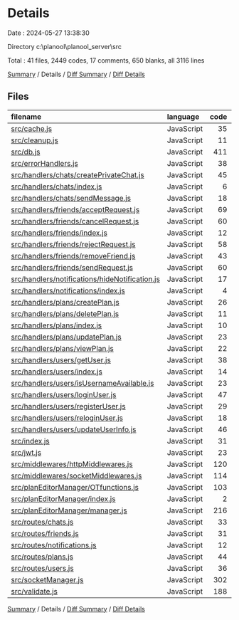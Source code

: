 # Details

Date : 2024-05-27 13:38:30

Directory c:\\planool\\planool_server\\src

Total : 41 files,  2449 codes, 17 comments, 650 blanks, all 3116 lines

[Summary](results.md) / Details / [Diff Summary](diff.md) / [Diff Details](diff-details.md)

## Files
| filename | language | code | comment | blank | total |
| :--- | :--- | ---: | ---: | ---: | ---: |
| [src/cache.js](/src/cache.js) | JavaScript | 35 | 0 | 11 | 46 |
| [src/cleanup.js](/src/cleanup.js) | JavaScript | 11 | 0 | 4 | 15 |
| [src/db.js](/src/db.js) | JavaScript | 411 | 0 | 95 | 506 |
| [src/errorHandlers.js](/src/errorHandlers.js) | JavaScript | 38 | 0 | 7 | 45 |
| [src/handlers/chats/createPrivateChat.js](/src/handlers/chats/createPrivateChat.js) | JavaScript | 45 | 0 | 13 | 58 |
| [src/handlers/chats/index.js](/src/handlers/chats/index.js) | JavaScript | 6 | 0 | 2 | 8 |
| [src/handlers/chats/sendMessage.js](/src/handlers/chats/sendMessage.js) | JavaScript | 18 | 0 | 6 | 24 |
| [src/handlers/friends/acceptRequest.js](/src/handlers/friends/acceptRequest.js) | JavaScript | 69 | 0 | 16 | 85 |
| [src/handlers/friends/cancelRequest.js](/src/handlers/friends/cancelRequest.js) | JavaScript | 60 | 0 | 17 | 77 |
| [src/handlers/friends/index.js](/src/handlers/friends/index.js) | JavaScript | 12 | 0 | 2 | 14 |
| [src/handlers/friends/rejectRequest.js](/src/handlers/friends/rejectRequest.js) | JavaScript | 58 | 0 | 15 | 73 |
| [src/handlers/friends/removeFriend.js](/src/handlers/friends/removeFriend.js) | JavaScript | 43 | 0 | 13 | 56 |
| [src/handlers/friends/sendRequest.js](/src/handlers/friends/sendRequest.js) | JavaScript | 60 | 0 | 15 | 75 |
| [src/handlers/notifications/hideNotification.js](/src/handlers/notifications/hideNotification.js) | JavaScript | 17 | 0 | 7 | 24 |
| [src/handlers/notifications/index.js](/src/handlers/notifications/index.js) | JavaScript | 4 | 0 | 2 | 6 |
| [src/handlers/plans/createPlan.js](/src/handlers/plans/createPlan.js) | JavaScript | 26 | 0 | 7 | 33 |
| [src/handlers/plans/deletePlan.js](/src/handlers/plans/deletePlan.js) | JavaScript | 11 | 0 | 4 | 15 |
| [src/handlers/plans/index.js](/src/handlers/plans/index.js) | JavaScript | 10 | 0 | 2 | 12 |
| [src/handlers/plans/updatePlan.js](/src/handlers/plans/updatePlan.js) | JavaScript | 23 | 0 | 7 | 30 |
| [src/handlers/plans/viewPlan.js](/src/handlers/plans/viewPlan.js) | JavaScript | 22 | 0 | 6 | 28 |
| [src/handlers/users/getUser.js](/src/handlers/users/getUser.js) | JavaScript | 38 | 0 | 8 | 46 |
| [src/handlers/users/index.js](/src/handlers/users/index.js) | JavaScript | 14 | 0 | 2 | 16 |
| [src/handlers/users/isUsernameAvailable.js](/src/handlers/users/isUsernameAvailable.js) | JavaScript | 23 | 0 | 7 | 30 |
| [src/handlers/users/loginUser.js](/src/handlers/users/loginUser.js) | JavaScript | 47 | 0 | 14 | 61 |
| [src/handlers/users/registerUser.js](/src/handlers/users/registerUser.js) | JavaScript | 29 | 0 | 10 | 39 |
| [src/handlers/users/reloginUser.js](/src/handlers/users/reloginUser.js) | JavaScript | 18 | 0 | 6 | 24 |
| [src/handlers/users/updateUserInfo.js](/src/handlers/users/updateUserInfo.js) | JavaScript | 46 | 0 | 13 | 59 |
| [src/index.js](/src/index.js) | JavaScript | 31 | 0 | 10 | 41 |
| [src/jwt.js](/src/jwt.js) | JavaScript | 23 | 0 | 8 | 31 |
| [src/middlewares/httpMiddlewares.js](/src/middlewares/httpMiddlewares.js) | JavaScript | 120 | 0 | 33 | 153 |
| [src/middlewares/socketMiddlewares.js](/src/middlewares/socketMiddlewares.js) | JavaScript | 114 | 0 | 29 | 143 |
| [src/planEditorManager/OTfunctions.js](/src/planEditorManager/OTfunctions.js) | JavaScript | 103 | 0 | 13 | 116 |
| [src/planEditorManager/index.js](/src/planEditorManager/index.js) | JavaScript | 2 | 0 | 2 | 4 |
| [src/planEditorManager/manager.js](/src/planEditorManager/manager.js) | JavaScript | 216 | 0 | 64 | 280 |
| [src/routes/chats.js](/src/routes/chats.js) | JavaScript | 33 | 1 | 10 | 44 |
| [src/routes/friends.js](/src/routes/friends.js) | JavaScript | 31 | 5 | 11 | 47 |
| [src/routes/notifications.js](/src/routes/notifications.js) | JavaScript | 12 | 0 | 6 | 18 |
| [src/routes/plans.js](/src/routes/plans.js) | JavaScript | 44 | 4 | 11 | 59 |
| [src/routes/users.js](/src/routes/users.js) | JavaScript | 36 | 6 | 12 | 54 |
| [src/socketManager.js](/src/socketManager.js) | JavaScript | 302 | 1 | 85 | 388 |
| [src/validate.js](/src/validate.js) | JavaScript | 188 | 0 | 45 | 233 |

[Summary](results.md) / Details / [Diff Summary](diff.md) / [Diff Details](diff-details.md)